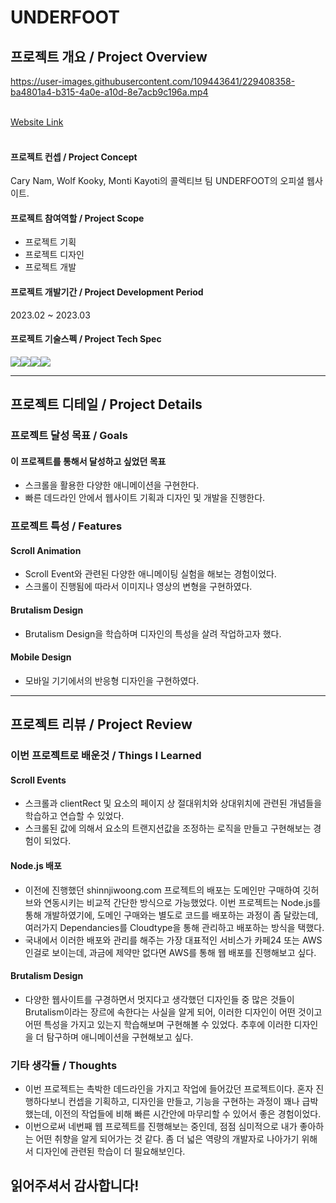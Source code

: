 # UNDERFOOT
## 프로젝트 개요 / Project Overview


https://user-images.githubusercontent.com/109443641/229408358-ba4801a4-b315-4a0e-a10d-8e7acb9c196a.mp4


<br>
<a href="https://www.underfoot.place/">Website Link</a> <br><br>

#### 프로젝트 컨셉 / Project Concept 
Cary Nam, Wolf Kooky, Monti Kayoti의 콜렉티브 팀 UNDERFOOT의 오피셜 웹사이트.
<br>

#### 프로젝트 참여역할 / Project Scope
- 프로젝트 기획
- 프로젝트 디자인
- 프로젝트 개발 

#### 프로젝트 개발기간 / Project Development Period
2023.02 ~ 2023.03

#### 프로젝트 기술스펙 / Project Tech Spec
<img src="https://img.shields.io/badge/Javascript-F7DF1E?style=for-the-badge&logo=JavaScript&logoColor=white"><img src="https://img.shields.io/badge/HTML-E34F26?style=for-the-badge&logo=HTML5&logoColor=white"><img src="https://img.shields.io/badge/CSS-1572B6?style=for-the-badge&logo=CSS3&logoColor=white"><img src="https://img.shields.io/badge/Node.js-339933?style=for-the-badge&logo=Node.js&logoColor=white">

---


 ## 프로젝트 디테일 / Project Details
 
 ### 프로젝트 달성 목표 / Goals
  #### 이 프로젝트를 통해서 달성하고 싶었던 목표
  - 스크롤을 활용한 다양한 애니메이션을 구현한다. 
  - 빠른 데드라인 안에서 웹사이트 기획과 디자인 및 개발을 진행한다.


 ### 프로젝트 특성 / Features 
  #### Scroll Animation
  - Scroll Event와 관련된 다양한 애니메이팅 실험을 해보는 경험이었다. 
  - 스크롤이 진행됨에 따라서 이미지나 영상의 변형을 구현하였다.
  
  #### Brutalism Design
  - Brutalism Design을 학습하며 디자인의 특성을 살려 작업하고자 했다. 
  
  #### Mobile Design 
  - 모바일 기기에서의 반응형 디자인을 구현하였다. 
  
--- 

 ## 프로젝트 리뷰 / Project Review
 
### 이번 프로젝트로 배운것 / Things I Learned 
#### Scroll Events
- 스크롤과 clientRect 및 요소의 페이지 상 절대위치와 상대위치에 관련된 개념들을 학습하고 연습할 수 있었다.
- 스크롤된 값에 의해서 요소의 트랜지션값을 조정하는 로직을 만들고 구현해보는 경험이 되었다.

#### Node.js 배포
- 이전에 진행했던 shinnjiwoong.com 프로젝트의 배포는 도메인만 구매하여 깃허브와 연동시키는 비교적 간단한 방식으로 가능했었다. 이번 프로젝트는 Node.js를 통해 개발하였기에, 도메인 구매와는 별도로 코드를 배포하는 과정이 좀 달랐는데, 여러가지 Dependancies를 Cloudtype을 통해 관리하고 배포하는 방식을 택했다. 
- 국내에서 이러한 배포와 관리를 해주는 가장 대표적인 서비스가 카페24 또는 AWS인걸로 보이는데, 과금에 제약만 없다면 AWS를 통해 웹 배포를 진행해보고 싶다. 

#### Brutalism Design 
- 다양한 웹사이트를 구경하면서 멋지다고 생각했던 디자인들 중 많은 것들이 Brutalism이라는 장르에 속한다는 사실을 알게 되어, 이러한 디자인이 어떤 것이고 어떤 특성을 가지고 있는지 학습해보며 구현해볼 수 있었다. 추후에 이러한 디자인을 더 탐구하며 애니메이션을 구현해보고 싶다. 

### 기타 생각들 / Thoughts
- 이번 프로젝트는 촉박한 데드라인을 가지고 작업에 들어갔던 프로젝트이다. 혼자 진행하다보니 컨셉을 기획하고, 디자인을 만들고, 기능을 구현하는 과정이 꽤나 급박했는데, 이전의 작업들에 비해 빠른 시간안에 마무리할 수 있어서 좋은 경험이었다. 
- 이번으로써 네번째 웹 프로젝트를 진행해보는 중인데, 점점 심미적으로 내가 좋아하는 어떤 취향을 알게 되어가는 것 같다. 좀 더 넓은 역량의 개발자로 나아가기 위해서 디자인에 관련된 학습이 더 필요해보인다. 

## 읽어주셔서 감사합니다!
